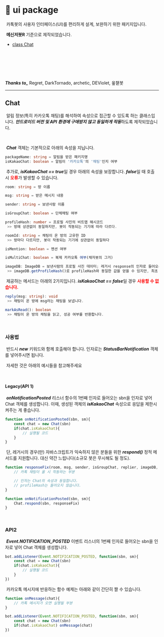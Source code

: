 # 📲 ui package
&nbsp;카톡봇의 사용자 인터페이스(UI)를 편리하게 설계, 보완하기 위한 패키지입니다.

&nbsp;**메신저봇R** 기준으로 제작되었습니다.

- [class Chat](#chat)

&nbsp;

&nbsp;

&nbsp;

***Thanks to_*** Regret, DarkTornado, archetic, DEViolet, 옾챝봇

---------------------------
## Chat
&nbsp;알림 정보(특히 카카오톡 채팅)를 해석하여 속성으로 접근할 수 있도록 하는 클래스입니다. ***안드로이드 버전 및 API 환경에 구애받지 않고 동일하게 작동***하도록 제작되었습니다.

&nbsp;

&nbsp;***Chat*** 객체는 기본적으로 아래의 속성을 지닙니다.
```typescript
packageName: string = 알림을 받은 패키지명
isKakaoChat: boolean = 알림이 '카카오톡'의 '채팅'인지 여부
```

&nbsp;추가로, ***isKakaoChat == true***일 경우 아래의 속성을 보장합니다. ***false***일 때 호출 시 <font color="red"><b>오류</b></font>가 발생할 수 있습니다.
```typescript
room: string = 방 이름

msg: string = 받은 메시지 내용

sender: string = 보낸사람 이름

isGroupChat: boolean = 단체채팅 여부

profileHash: number = 프로필 사진의 비트맵 해시코드
 >> 방에 상관없이 동일하지만, 봇이 작동되는 기기에 따라 다르다.

roomId: string = 채팅이 온 방의 고유한 ID
 >> 방마다 다르지만, 봇이 작동되는 기기에 상관없이 동일하다

isMention: boolean = 멘션 여부

isMultiChat: boolean = 복제 카카오톡 여부(채자봇의 그거)

imageDB: ImageDB = 보낸사람의 프로필 사진 데이터; 레거시 response의 인자로 들어오는 imageDB와 동일
 >> imageDB.getProfileHash()로 profileHash와 동일한 값을 얻을 수 있지만, 최초 호출을 제외하면 profileHash 사용이 더 빠르다.
```

&nbsp;제공하는 메서드는 아래의 2가지입니다. ***isKakaoChat == false***일 경우 <font color="red"><b>사용할 수 없습니다.</b></font>
```typescript
reply(msg: string): void
 >> 채팅이 온 방에 msg라는 채팅을 보냅니다.

markAsRead(): boolean
 >> 채팅이 온 방의 채팅을 읽고, 성공 여부를 반환합니다.
```

&nbsp;

### 사용법

&nbsp;반드시 ***new*** 키워드와 함께 호출해야 합니다. 인자로는 ***StatusBarNotification*** 객체를 넣어주시면 됩니다.

&nbsp;자세한 것은 아래의 예시들을 참고해주세요

&nbsp;

#### Legacy(API 1)
&nbsp;***onNotificationPosted*** 리스너 함수의 1번째 인자로 들어오는 sbn을 인자로 넣어 Chat 객체를 생성합니다. 이때, 생성된 객체의 ***isKakaoChat*** 속성으로 응답을 제한시켜주는 게 좋습니다.

```javascript
function onNotificationPosted(sbn, sm){
    const chat = new Chat(sbn)
    if(chat.isKakaoChat){
        // 실행될 코드
    }
}
```

&nbsp;단, 레거시의 경우(만) 자바스크립트가 익숙하지 않은 분들을 위한 ***respond()*** 정적 메서드를 지원합니다. 대신 약간 느립니다(소규모 봇은 무시해도 될 정도).
```javascript
function responseFix(room, msg, sender, isGroupChat, replier, imageDB, packageName, isMultiChat, isMention, roomId){
    // 카톡 채팅이 올 시 작동하는 부분

    // 인자는 Chat의 속성과 동일합니다.
    // profileHash는 들어오지 않습니다.
}

function onNotificationPosted(sbn, sm){
    Chat.respond(sbn, responseFix)
}
```

&nbsp;

### API2
&nbsp;***Event.NOTIFICATION_POSTED*** 이벤트 리스너의 1번째 인자로 들어오는 sbn을 인자로 넣어 Chat 객체를 생성합니다.
```javascript
bot.addListener(Event.NOTIFICATION_POSTED, function(sbn, sm){
    const chat = new Chat(sbn)
    if(chat.isKakaoChat){
        // 실행될 코드
    }
})
```

&nbsp;카카오톡 메시지에 반응하는 함수 예제는 아래와 같이 간단히 짤 수 있습니다.
```javascript
function onMessage(chat){
    // 카톡 메시지가 오면 실행될 부분
}

bot.addListener(Event.NOTIFICATION_POSTED, function(sbn, sm){
    const chat = new Chat(sbn)
    if(chat.isKakaoChat) onMessage(chat)
})
```